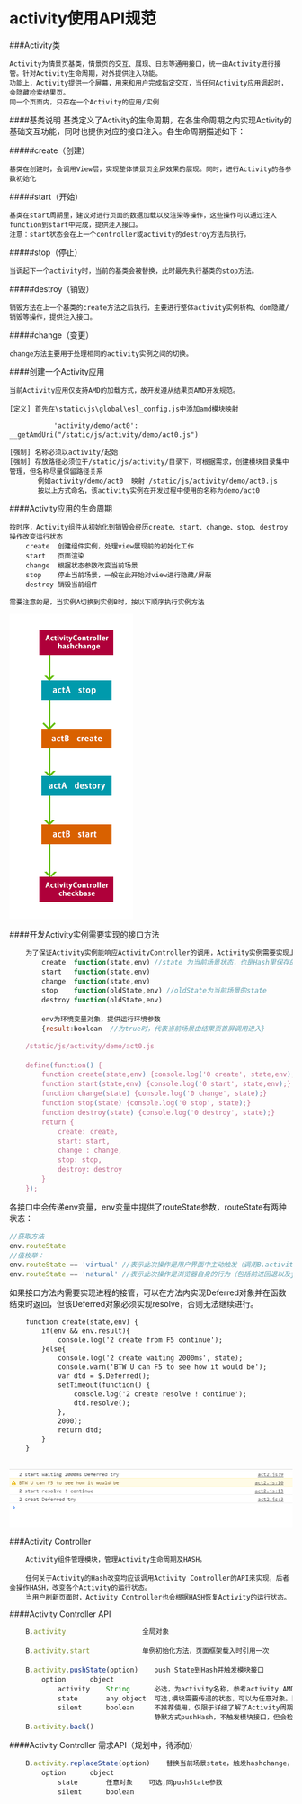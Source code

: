 # activity使用API规范

###Activity类

    Activity为情景页基类，情景页的交互、展现、日志等通用接口，统一由Activity进行接管。针对Activity生命周期，对外提供注入功能。
    功能上，Activity提供一个屏幕，用来和用户完成指定交互，当任何Activity应用调起时，会隐藏检索结果页。
    同一个页面内，只存在一个Activity的应用/实例

####基类说明
    基类定义了Activity的生命周期，在各生命周期之内实现Activity的基础交互功能，同时也提供对应的接口注入。各生命周期描述如下：

#####create（创建）

    基类在创建时，会调用View层，实现整体情景页全屏效果的展现。同时，进行Activity的各参数初始化

#####start（开始）

    基类在start周期里，建议对进行页面的数据加载以及渲染等操作，这些操作可以通过注入function到start中完成，提供注入接口。
    注意：start状态会在上一个controller或activity的destroy方法后执行。

#####stop（停止）

    当调起下一个activity时，当前的基类会被替换，此时最先执行基类的stop方法。

#####destroy（销毁）

    销毁方法在上一个基类的create方法之后执行，主要进行整体activity实例析构、dom隐藏/销毁等操作，提供注入接口。

#####change（变更）

    change方法主要用于处理相同的activity实例之间的切换。

####创建一个Activity应用
    
    当前Activity应用仅支持AMD的加载方式，故开发遵从结果页AMD开发规范。

    [定义] 首先在\static\js\global\esl_config.js中添加amd模块映射
```
           'activity/demo/act0': __getAmdUri("/static/js/activity/demo/act0.js")
```
    [强制] 名称必须以activity/起始
    [强制] 存放路径必须位于/static/js/activity/目录下，可根据需求，创建模块目录集中管理，但名称尽量保留路径关系
           例如activity/demo/act0  映射 /static/js/activity/demo/act0.js
           按以上方式命名，该activity实例在开发过程中使用的名称为demo/act0

####Activity应用的生命周期
    
    按时序，Activity组件从初始化到销毁会经历create、start、change、stop、destroy操作改变运行状态
        create  创建组件实例，处理view展现前的初始化工作
        start   页面渲染
        change  根据状态参数改变当前场景
        stop    停止当前场景，一般在此开始对view进行隐藏/屏蔽
        destroy 销毁当前组件

```
需要注意的是，当实例A切换到实例B时，按以下顺序执行实例方法
```
![image](img/activity1.png)

####开发Activity实例需要实现的接口方法
```javascript
    为了保证Activity实例能响应ActivityController的调用，Activity实例需要实现上述接口（但如未定义某个方法，将会被跳过）
        create  function(state,env) //state 为当前场景状态，也是Hash里保存的值，env为环境变量，下同
        start   function(state,env)
        change  function(state,env)
        stop    function(oldState,env) //oldState为当前场景的state
        destroy function(oldState,env)

        env为环境变量对象，提供运行环境参数
        {result:boolean  //为true时，代表当前场景由结果页首屏调用进入}
```

```javascript
    /static/js/activity/demo/act0.js

    define(function() {
        function create(state,env) {console.log('0 create', state,env);}
        function start(state,env) {console.log('0 start', state,env);}
        function change(state) {console.log('0 change', state);}
        function stop(state) {console.log('0 stop', state);}
        function destroy(state) {console.log('0 destroy', state);}
        return {
            create: create,
            start: start,
            change : change,
            stop: stop,
            destroy: destroy
        }
    });

```
各接口中会传递env变量，env变量中提供了routeState参数，routeState有两种状态：
```javascript
//获取方法
env.routeState
//值枚举：
env.routeState == 'virtual' //表示此次操作是用户界面中主动触发（调用B.activity.pushState）
env.routeState == 'natural' //表示此次操作是浏览器自身的行为（包括前进回退以及js直接history操作）
```

如果接口方法内需要实现进程的接管，可以在方法内实现Deferred对象并在函数结束时返回，但该Deferred对象必须实现resolve，否则无法继续进行。
```
    function create(state,env) {
        if(env && env.result){
            console.log('2 create from F5 continue');
        }else{
            console.log('2 create waiting 2000ms', state);
            console.warn('BTW U can F5 to see how it would be');
            var dtd = $.Deferred();
            setTimeout(function() {
                console.log('2 create resolve ! continue');
                dtd.resolve();
            },
            2000);
            return dtd;
        }
    }


```
![image](img/activity0.png)

###Activity Controller
```
    Activity组件管理模块，管理Activity生命周期及HASH。

    任何关于Activity的Hash改变均应该调用Activity Controller的API来实现，后者会操作HASH，改变各个Activity的运行状态。
    当用户刷新页面时，Activity Controller也会根据HASH恢复Activity的运行状态。
```

####Activity Controller API

```javascript
    B.activity                   全局对象

    B.activity.start             单例初始化方法，页面框架载入时引用一次

    B.activity.pushState(option)    push State到Hash并触发模块接口
        option      object
            activity    String      必选，为activity名称，参考activity AMD 定义规范；值为base时，会触发回到根场景
            state       any object  可选,模块需要传递的状态，可以为任意对象。因为会encode置入URL中，所以该state尽量简约
            silent      boolean     不推荐使用，仅限于详细了解了Activity周期流程且需要兼容现有代码时使用。
                                    静默方式pushHash，不触发模块接口，但会检测自然检索结果
    B.activity.back()
```
####Activity Controller 需求API（规划中，待添加）

```javascript
    B.activity.replaceState(option)    替换当前场景state，触发hashchange，但不形成浏览器历史
        option      object
            state       任意对象    可选,同pushState参数
            silent      boolean     


```
